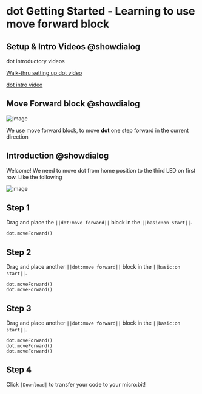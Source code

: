 # dot Getting Started - Learning to use move forward block

## Setup & Intro Videos @showdialog
dot introductory videos 

[Walk-thru setting up dot video](https://www.youtube.com/watch?v=1nse-mlKPsA)

[dot intro video](https://youtu.be/jNrXkMRNLGw)

## Move Forward block @showdialog
![image](https://user-images.githubusercontent.com/30203079/138968443-bd099a03-07e6-4541-9416-836f79523902.png)

We use move forward block, to move **dot** one step forward in the current direction

## Introduction @showdialog

Welcome! We need to move dot from home position to the third LED on first row. Like the following  

![image](https://user-images.githubusercontent.com/30203079/138969100-58474f95-6f0c-4d93-951e-f3ffb7883458.png)


## Step 1 

Drag and place the ``||dot:move forward||`` block in the ``||basic:on start||``.


```blocks
dot.moveForward()
```

## Step 2 

Drag and place another ``||dot:move forward||`` block in the ``||basic:on start||``.


```blocks
dot.moveForward()
dot.moveForward()
```

## Step 3 

Drag and place another ``||dot:move forward||`` block in the ``||basic:on start||``.


```blocks
dot.moveForward()
dot.moveForward()
dot.moveForward()
```

## Step 4

Click ``|Download|`` to transfer your code to your micro:bit!



<script src="https://makecode.com/gh-pages-embed.js"></script><script>makeCodeRender("{{ site.makecode.home_url }}", "{{ site.github.owner_name }}/{{ site.github.repository_name }}");</script>
